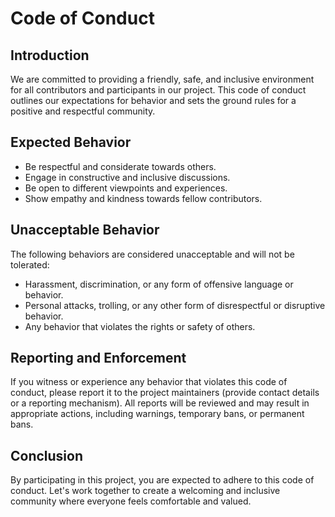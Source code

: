 # Code of Conduct

## Introduction

We are committed to providing a friendly, safe, and inclusive environment for all contributors and participants in our project. This code of conduct outlines our expectations for behavior and sets the ground rules for a positive and respectful community.

## Expected Behavior

- Be respectful and considerate towards others.
- Engage in constructive and inclusive discussions.
- Be open to different viewpoints and experiences.
- Show empathy and kindness towards fellow contributors.

## Unacceptable Behavior

The following behaviors are considered unacceptable and will not be tolerated:

- Harassment, discrimination, or any form of offensive language or behavior.
- Personal attacks, trolling, or any other form of disrespectful or disruptive behavior.
- Any behavior that violates the rights or safety of others.

## Reporting and Enforcement

If you witness or experience any behavior that violates this code of conduct, please report it to the project maintainers (provide contact details or a reporting mechanism). All reports will be reviewed and may result in appropriate actions, including warnings, temporary bans, or permanent bans.

## Conclusion

By participating in this project, you are expected to adhere to this code of conduct. Let's work together to create a welcoming and inclusive community where everyone feels comfortable and valued.
